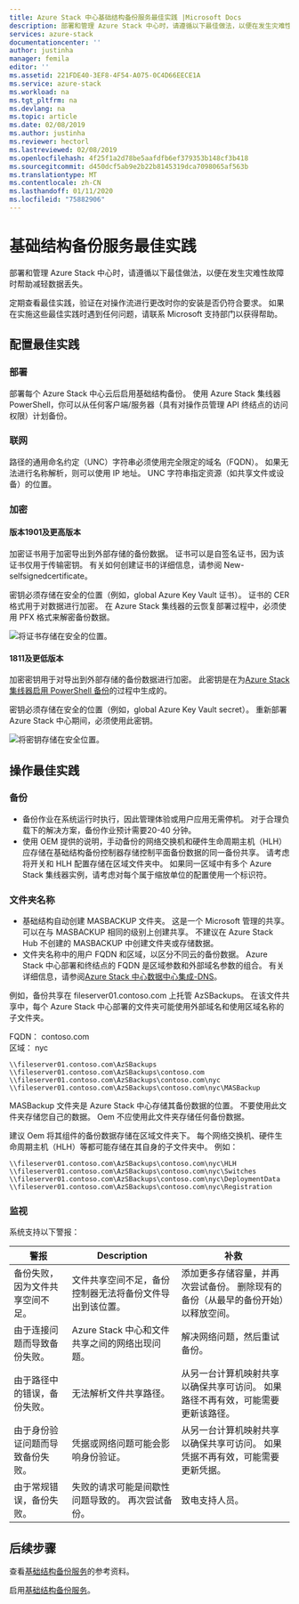 ```yaml
---
title: Azure Stack 中心基础结构备份服务最佳实践 |Microsoft Docs
description: 部署和管理 Azure Stack 中心时，请遵循以下最佳做法，以便在发生灾难性故障时帮助减轻数据丢失。
services: azure-stack
documentationcenter: ''
author: justinha
manager: femila
editor: ''
ms.assetid: 221FDE40-3EF8-4F54-A075-0C4D66EECE1A
ms.service: azure-stack
ms.workload: na
ms.tgt_pltfrm: na
ms.devlang: na
ms.topic: article
ms.date: 02/08/2019
ms.author: justinha
ms.reviewer: hectorl
ms.lastreviewed: 02/08/2019
ms.openlocfilehash: 4f25f1a2d78be5aafdfb6ef379353b148cf3b418
ms.sourcegitcommit: d450dcf5ab9e2b22b8145319dca7098065af563b
ms.translationtype: MT
ms.contentlocale: zh-CN
ms.lasthandoff: 01/11/2020
ms.locfileid: "75882906"
---
```

# <a name="infrastructure-backup-service-best-practices"></a>基础结构备份服务最佳实践

部署和管理 Azure Stack 中心时，请遵循以下最佳做法，以便在发生灾难性故障时帮助减轻数据丢失。

定期查看最佳实践，验证在对操作流进行更改时你的安装是否仍符合要求。 如果在实施这些最佳实践时遇到任何问题，请联系 Microsoft 支持部门以获得帮助。

## <a name="configuration-best-practices"></a>配置最佳实践

### <a name="deployment"></a>部署

部署每个 Azure Stack 中心云后启用基础结构备份。 使用 Azure Stack 集线器 PowerShell，你可以从任何客户端/服务器（具有对操作员管理 API 终结点的访问权限）计划备份。

### <a name="networking"></a>联网

路径的通用命名约定（UNC）字符串必须使用完全限定的域名（FQDN）。 如果无法进行名称解析，则可以使用 IP 地址。 UNC 字符串指定资源（如共享文件或设备）的位置。

### <a name="encryption"></a>加密

#### <a name="version-1901-and-newer"></a>版本1901及更高版本

加密证书用于加密导出到外部存储的备份数据。 证书可以是自签名证书，因为该证书仅用于传输密钥。 有关如何创建证书的详细信息，请参阅 New-selfsignedcertificate。
  
密钥必须存储在安全的位置（例如，global Azure Key Vault 证书）。 证书的 CER 格式用于对数据进行加密。 在 Azure Stack 集线器的云恢复部署过程中，必须使用 PFX 格式来解密备份数据。

![将证书存储在安全的位置。](media/azure-stack-backup/azure-stack-backup-encryption-store-cert.png)

#### <a name="1811-and-older"></a>1811及更低版本

加密密钥用于对导出到外部存储的备份数据进行加密。 此密钥是在为[Azure Stack 集线器启用 PowerShell 备份](azure-stack-backup-enable-backup-powershell.md)的过程中生成的。

密钥必须存储在安全的位置（例如，global Azure Key Vault secret）。 重新部署 Azure Stack 中心期间，必须使用此密钥。

![将密钥存储在安全位置。](media/azure-stack-backup/azure-stack-backup-encryption2.png)

## <a name="operational-best-practices"></a>操作最佳实践

### <a name="backups"></a>备份

 - 备份作业在系统运行时执行，因此管理体验或用户应用无需停机。 对于合理负载下的解决方案，备份作业预计需要20-40 分钟。
 - 使用 OEM 提供的说明，手动备份的网络交换机和硬件生命周期主机（HLH）应存储在基础结构备份控制器存储控制平面备份数据的同一备份共享。 请考虑将开关和 HLH 配置存储在区域文件夹中。 如果同一区域中有多个 Azure Stack 集线器实例，请考虑对每个属于缩放单位的配置使用一个标识符。

### <a name="folder-names"></a>文件夹名称

 - 基础结构自动创建 MASBACKUP 文件夹。 这是一个 Microsoft 管理的共享。 可以在与 MASBACKUP 相同的级别上创建共享。 不建议在 Azure Stack Hub 不创建的 MASBACKUP 中创建文件夹或存储数据。
 -  文件夹名称中的用户 FQDN 和区域，以区分不同云的备份数据。 Azure Stack 中心部署和终结点的 FQDN 是区域参数和外部域名参数的组合。 有关详细信息，请参阅[Azure Stack 中心数据中心集成-DNS](azure-stack-integrate-dns.md)。

例如，备份共享在 fileserver01.contoso.com 上托管 AzSBackups。 在该文件共享中，每个 Azure Stack 中心部署的文件夹可能使用外部域名和使用区域名称的子文件夹。

FQDN： contoso.com  
区域： nyc


    \\fileserver01.contoso.com\AzSBackups
    \\fileserver01.contoso.com\AzSBackups\contoso.com
    \\fileserver01.contoso.com\AzSBackups\contoso.com\nyc
    \\fileserver01.contoso.com\AzSBackups\contoso.com\nyc\MASBackup

MASBackup 文件夹是 Azure Stack 中心存储其备份数据的位置。 不要使用此文件夹存储您自己的数据。 Oem 不应使用此文件夹存储任何备份数据。

建议 Oem 将其组件的备份数据存储在区域文件夹下。 每个网络交换机、硬件生命周期主机（HLH）等都可能存储在其自身的子文件夹中。 例如：

    \\fileserver01.contoso.com\AzSBackups\contoso.com\nyc\HLH
    \\fileserver01.contoso.com\AzSBackups\contoso.com\nyc\Switches
    \\fileserver01.contoso.com\AzSBackups\contoso.com\nyc\DeploymentData
    \\fileserver01.contoso.com\AzSBackups\contoso.com\nyc\Registration

### <a name="monitoring"></a>监视

系统支持以下警报：

| 警报                                                   | Description                                                                                     | 补救                                                                                                                                |
|---------------------------------------------------------|-------------------------------------------------------------------------------------------------|--------------------------------------------------------------------------------------------------------------------------------------------|
| 备份失败，因为文件共享空间不足。 | 文件共享空间不足，备份控制器无法将备份文件导出到该位置。 | 添加更多存储容量，并再次尝试备份。 删除现有的备份（从最早的备份开始）以释放空间。                    |
| 由于连接问题而导致备份失败。             | Azure Stack 中心和文件共享之间的网络出现问题。                          | 解决网络问题，然后重试备份。                                                                                            |
| 由于路径中的错误，备份失败。                | 无法解析文件共享路径。                                                          | 从另一台计算机映射共享以确保共享可访问。 如果路径不再有效，可能需要更新该路径。       |
| 由于身份验证问题而导致备份失败。               | 凭据或网络问题可能会影响身份验证。    | 从另一台计算机映射共享以确保共享可访问。 如果凭据不再有效，可能需要更新凭据。 |
| 由于常规错误，备份失败。                    | 失败的请求可能是间歇性问题导致的。 再次尝试备份。                    | 致电支持人员。                                                                                                                               |

## <a name="next-steps"></a>后续步骤

查看[基础结构备份服务](azure-stack-backup-reference.md)的参考资料。

启用[基础结构备份服务](azure-stack-backup-enable-backup-console.md)。
